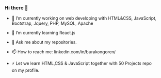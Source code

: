 ### Hi there 👋
<!--
**burakongoren/burakongoren** is a ✨ _special_ ✨ repository because its `README.md` (this file) appears on your GitHub profile.
Here are some ideas to get you started:
-->
- 🔭 I’m currently working on web developing with HTML&CSS, JavaScript, Bootstrap, Jquery, PHP, MySQL, Apache
- 🌱 I’m currently learning React.js
- 💬 Ask me about my repositories.
- 📫 How to reach me: linkedin.com/in/burakongoren/

- ⚡ Let we learn HTML,CSS & JavaScript together with 50 Projects repo on my profile. 

